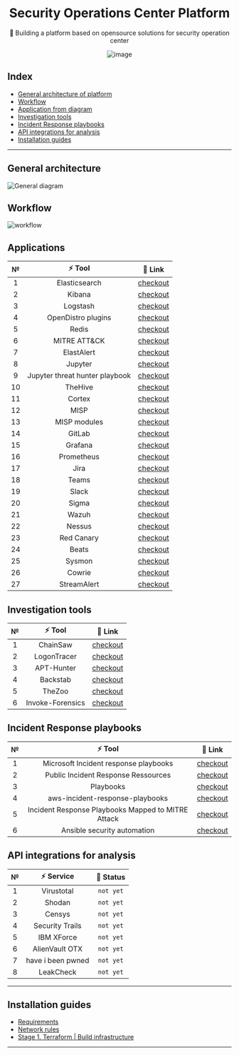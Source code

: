 <div align='center'>
  
# Security Operations Center Platform 
  
🌊 Building a platform based on opensource solutions for security operation center


![image](https://user-images.githubusercontent.com/32587640/168414090-e7b2ed23-f8dc-414e-8b0d-7cc341cf7e42.png)
  
</div>

## Index

* [General architecture of platform](https://github.com/kh-elbrus/soc-platform#general-architecture)
* [Workflow](https://github.com/kh-elbrus/soc-platform#workflow)
* [Application from diagram](https://github.com/kh-elbrus/application-from-diagram)
* [Investigation tools](https://github.com/kh-elbrus/investigation-tools)
* [Incident Response playbooks](https://github.com/kh-elbrus/incident-response-playbooks)
* [API integrations for analysis](https://github.com/kh-elbrus/api-integrations-for-analysis)
* [Installation guides](https://github.com/kh-elbrus/soc-platform#installation-guides)

---

## General architecture

![General diagram](https://user-images.githubusercontent.com/32587640/168418076-07d4b9b3-5713-41d1-953f-ea2871ac6849.jpg)

## Workflow

![workflow](https://user-images.githubusercontent.com/32587640/168421792-7f67c3ce-95aa-4004-bde5-de6ceee549cc.jpg)


## Applications  

|   №   |             ⚡ Tool             |                                                 🙌 Link                                                 |
| :---: | :----------------------------: | :----------------------------------------------------------------------------------------------------: |
|   1   |         Elasticsearch          | [checkout](https://www.elastic.co/guide/en/elasticsearch/reference/current/install-elasticsearch.html) |
|   2   |             Kibana             |                [checkout](https://www.elastic.co/guide/en/kibana/current/install.html)                 |
|   3   |            Logstash            |         [checkout](https://www.elastic.co/guide/en/logstash/current/installing-logstash.html)          |
|   4   |       OpenDistro plugins       |         [checkout](https://opendistro.github.io/for-elasticsearch-docs/docs/install/plugins/)          |
|   5   |             Redis              |                                     [checkout](https://redis.io/)                                      |
|   6   |          MITRE ATT&CK          |                                 [checkout](https://attack.mitre.org/)                                  |
|   7   |           ElastAlert           |                             [checkout](https://github.com/Yelp/elastalert)                             |
|   8   |            Jupyter             |                                    [checkout](https://jupyter.org/)                                    |
|   9   | Jupyter threat hunter playbook |            [checkout](https://threathunterplaybook.com/tutorials/jupyter/introduction.html)            |
|  10   |            TheHive             |                         [checkout](https://github.com/TheHive-Project/TheHive)                         |
|  11   |             Cortex             |                         [checkout](https://github.com/TheHive-Project/Cortex)                          |
|  12   |              MISP              |                                [checkout](https://github.com/MISP/MISP)                                |
|  13   |          MISP modules          |                            [checkout](https://github.com/MISP/misp-modules)                            |
|  14   |             GitLab             |                             [checkout](https://about.gitlab.com/install/)                              |
|  15   |            Grafana             |                                    [checkout](https://grafana.com/)                                    |
|  16   |           Prometheus           |                                   [checkout](https://prometheus.io/)                                   |
|  17   |              Jira              |                         [checkout](https://www.atlassian.com/ru/software/jira)                         |
|  18   |             Teams              |            [checkout](https://www.microsoft.com/en-us/microsoft-teams/group-chat-software)             |
|  19   |             Slack              |                                     [checkout](https://slack.com/)                                     |
|  20   |             Sigma              |                              [checkout](https://github.com/SigmaHQ/sigma)                              |
|  21   |             Wazuh              |                                     [checkout](https://wazuh.com/)                                     |
|  22   |             Nessus             |                 [checkout](https://www.tenable.com/products/nessus/nessus-essentials)                  |
|  23   |           Red Canary           |                       [checkout](https://github.com/redcanaryco/atomic-red-team)                       |
|  24   |             Beats              |                               [checkout](https://www.elastic.co/beats/)                                |
|  25   |             Sysmon             |               [checkout](https://docs.microsoft.com/en-us/sysinternals/downloads/sysmon)               |
|  26   |             Cowrie             |                              [checkout](https://github.com/cowrie/cowrie)                              |
|  27   |          StreamAlert           |                           [checkout](https://github.com/airbnb/streamalert)                            |

## Investigation tools 

|   №   |      ⚡ Tool      |                          🙌 Link                          |
| :---: | :--------------: | :------------------------------------------------------: |
|   1   |     ChainSaw     |   [checkout](https://github.com/countercept/chainsaw)    |
|   2   |   LogonTracer    |   [checkout](https://github.com/JPCERTCC/LogonTracer)    |
|   3   |    APT-Hunter    |  [checkout](https://github.com/ahmedkhlief/APT-Hunter)   |
|   4   |     Backstab     |      [checkout](https://github.com/Yaxser/Backstab)      |
|   5   |      TheZoo      |       [checkout](https://github.com/ytisf/theZoo)        |
|   6   | Invoke-Forensics | [checkout](https://github.com/swisscom/Invoke-Forensics) |


## Incident Response playbooks 

|   №   |                       ⚡ Tool                       |                                          🙌 Link                                           |
| :---: | :------------------------------------------------: | :---------------------------------------------------------------------------------------: |
|   1   |       Microsoft Incident response playbooks        | [checkout](https://docs.microsoft.com/en-us/security/compass/incident-response-playbooks) |
|   2   |        Public Incident Response Ressources         |                    [checkout](https://gitlab.com/syntax-ir/playbooks)                     |
|   3   |                     Playbooks                      |                  [checkout](https://www.incidentresponse.com/playbooks/)                  |
|   4   |          aws-incident-response-playbooks           |        [checkout](https://github.com/aws-samples/aws-incident-response-playbooks)         |
|   5   | Incident Response Playbooks Mapped to MITRE Attack |               [checkout](https://github.com/austinsonger/Incident-Playbook)               |
|   6   | Ansible security automation                        | [checkout](https://github.com/ansible/workshops/tree/devel/exercises/ansible_security)    |

## API integrations for analysis 

|   №   |     ⚡ Service     | 🙌 Status  |
| :---: | :---------------: | :-------: |
|   1   |    Virustotal     | `not yet` |
|   2   |      Shodan       | `not yet` |
|   3   |      Censys       | `not yet` |
|   4   |  Security Trails  | `not yet` |
|   5   |    IBM XForce     | `not yet` |
|   6   |  AlienVault OTX   | `not yet` |
|   7   | have i been pwned | `not yet` |
|   8   |     LeakCheck     | `not yet` |


---

## Installation guides

* [Requirements](./installation/requirements.md)
* [Network rules](./installation/network-rules.md)
* [Stage 1. Terraform | Build infrastructure](./installation/stage-1/terraform.md)




---

